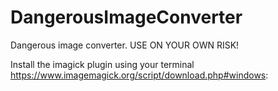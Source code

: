 # DangerousImageConverter
Dangerous image converter. USE ON YOUR OWN RISK!

Install the imagick plugin using your terminal https://www.imagemagick.org/script/download.php#windows:

